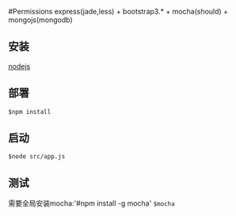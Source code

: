 #Permissions
express(jade,less) + bootstrap3.* + mocha(should) + mongojs(mongodb)
## 安装
[nodejs](http://nodejs.org)
## 部署
    $npm install
## 启动
    $node src/app.js
## 测试
需要全局安装mocha:'#npm install -g mocha'
    `$mocha`
